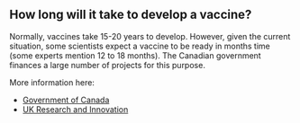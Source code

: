 ## How long will it take to develop a vaccine?

Normally, vaccines take 15-20 years to develop. However, given the current situation, some scientists expect a vaccine to be ready in months time (some experts mention 12 to 18 months). The Canadian government finances a large number of projects for this purpose.

More information here:

- [Government of Canada](https://www.canada.ca/en/institutes-health-research/news/2020/03/government-of-canada-funds-49-additional-covid-19-research-projects-details-of-the-funded-projects.html)
- [UK Research and Innovation](https://coronavirusexplained.ukri.org/en/article/vdt0005/)
